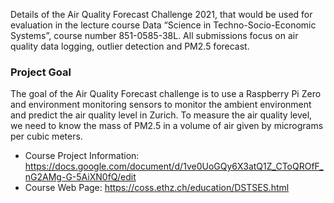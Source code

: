 Details of the Air Quality Forecast Challenge 2021, that would be used for evaluation in the lecture course Data “Science in Techno-Socio-Economic Systems”, course number 851-0585-38L. All submissions focus on air quality data logging, outlier detection and PM2.5 forecast.

### Project Goal 
The goal of the Air Quality Forecast challenge is to use a Raspberry Pi Zero and environment monitoring sensors to monitor the ambient environment and predict the air quality level in Zurich. To measure the air quality level, we need to know the mass of PM2.5 in a volume of air given by micrograms per cubic meters. 

- Course Project Information: https://docs.google.com/document/d/1ve0UoGQy6X3atQ1Z_CToQROfF_nG2AMg-G-5AiXN0fQ/edit
- Course Web Page: https://coss.ethz.ch/education/DSTSES.html
